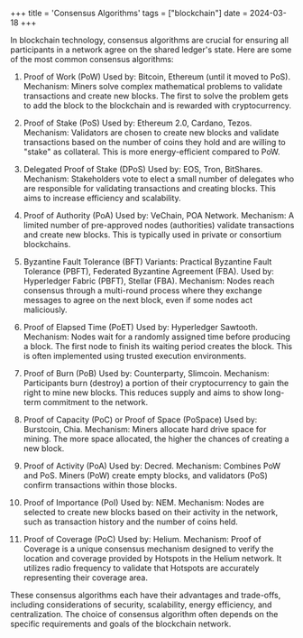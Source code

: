 +++
title = 'Consensus Algorithms'
tags = ["blockchain"]
date = 2024-03-18
+++

In blockchain technology, consensus algorithms are crucial for ensuring all participants in a network agree on the shared ledger's state. Here are some of the most common consensus algorithms:

1. Proof of Work (PoW)
Used by: Bitcoin, Ethereum (until it moved to PoS).
Mechanism: Miners solve complex mathematical problems to validate transactions and create new blocks. The first to solve the problem gets to add the block to the blockchain and is rewarded with cryptocurrency.

2. Proof of Stake (PoS)
Used by: Ethereum 2.0, Cardano, Tezos.
Mechanism: Validators are chosen to create new blocks and validate transactions based on the number of coins they hold and are willing to "stake" as collateral. This is more energy-efficient compared to PoW.

3. Delegated Proof of Stake (DPoS)
Used by: EOS, Tron, BitShares.
Mechanism: Stakeholders vote to elect a small number of delegates who are responsible for validating transactions and creating blocks. This aims to increase efficiency and scalability.

4. Proof of Authority (PoA)
Used by: VeChain, POA Network.
Mechanism: A limited number of pre-approved nodes (authorities) validate transactions and create new blocks. This is typically used in private or consortium blockchains.

5. Byzantine Fault Tolerance (BFT)
Variants: Practical Byzantine Fault Tolerance (PBFT), Federated Byzantine Agreement (FBA).
Used by: Hyperledger Fabric (PBFT), Stellar (FBA).
Mechanism: Nodes reach consensus through a multi-round process where they exchange messages to agree on the next block, even if some nodes act maliciously.

6. Proof of Elapsed Time (PoET)
Used by: Hyperledger Sawtooth.
Mechanism: Nodes wait for a randomly assigned time before producing a block. The first node to finish its waiting period creates the block. This is often implemented using trusted execution environments.

7. Proof of Burn (PoB)
Used by: Counterparty, Slimcoin.
Mechanism: Participants burn (destroy) a portion of their cryptocurrency to gain the right to mine new blocks. This reduces supply and aims to show long-term commitment to the network.

8. Proof of Capacity (PoC) or Proof of Space (PoSpace)
Used by: Burstcoin, Chia.
Mechanism: Miners allocate hard drive space for mining. The more space allocated, the higher the chances of creating a new block.

9. Proof of Activity (PoA)
Used by: Decred.
Mechanism: Combines PoW and PoS. Miners (PoW) create empty blocks, and validators (PoS) confirm transactions within those blocks.

10. Proof of Importance (PoI)
Used by: NEM.
Mechanism: Nodes are selected to create new blocks based on their activity in the network, such as transaction history and the number of coins held.

11. Proof of Coverage (PoC)
Used by: Helium.
Mechanism: Proof of Coverage is a unique consensus mechanism designed to verify the location and coverage provided by Hotspots in the Helium network. It utilizes radio frequency to validate that Hotspots are accurately representing their coverage area. 

These consensus algorithms each have their advantages and trade-offs, including considerations of security, scalability, energy efficiency, and centralization. The choice of consensus algorithm often depends on the specific requirements and goals of the blockchain network.